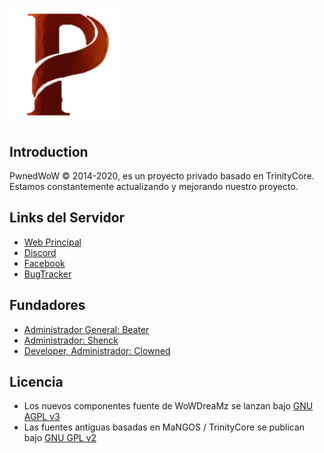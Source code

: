 # ![logo](https://github.com/ClownedDev/Project-DreaMz/blob/master/pwned.jpg)

## Introduction

PwnedWoW © 2014-2020, es un proyecto privado basado en TrinityCore. 
Estamos constantemente actualizando y mejorando nuestro proyecto.


## Links del Servidor

- [Web Principal](https://www.pwnedwow.com/)
- [Discord](https://discord.gg/pdPqY4v)
- [Facebook](https://www.facebook.com/pwnedserver/)
- [BugTracker](https://www.pwnedwow.com/bugtracker/)

## Fundadores

- [Administrador General: Beater](https://www.facebook.com/leo.leytes.5)
- [Administrador: Shenck](https://www.facebook.com/amir.palaciosortega)
- [Developer, Administrador: Clowned](https://www.facebook.com/terryseytu)

## Licencia

- Los nuevos componentes fuente de WoWDreaMz se lanzan bajo [GNU AGPL v3](https://github.com/ClownedDev/Project-DreaMz/blob/master/LICENSE-AGPL3)
- Las fuentes antiguas basadas en MaNGOS / TrinityCore se publican bajo [GNU GPL v2](https://github.com/ClownedDev/Project-DreaMz/blob/master/LICENSE-GPL2)
